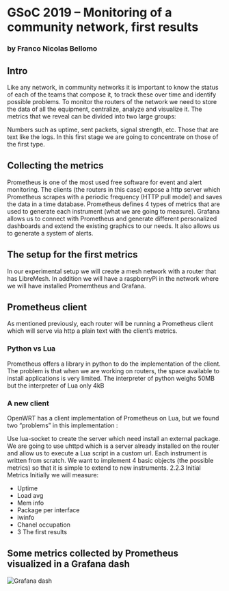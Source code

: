 # GSoC 2019 – Monitoring of a community network, first results
### by Franco Nicolas Bellomo

## Intro
Like any network, in community networks it is important to know the status of each of the teams that compose it, to track these over time and identify possible problems.
To monitor the routers of the network we need to store the data of all the equipment, centralize, analyze and visualize it. The metrics that we reveal can be divided into two large groups:

Numbers such as uptime, sent packets, signal strength, etc.
Those that are text like the logs.
In this first stage we are going to concentrate on those of the first type.

## Collecting the metrics
Prometheus is one of the most used free software for event and alert monitoring. The clients (the routers in this case) expose a http server which Prometheus scrapes with a periodic frequency (HTTP pull model) and saves the data in a time database. Prometheus defines 4 types of metrics that are used to generate each instrument (what we are going to measure).
Grafana allows us to connect with Prometheus and generate different personalized dashboards and extend the existing graphics to our needs. It also allows us to generate a system of alerts.

## The setup for the first metrics
In our experimental setup we will create a mesh network with a router that has LibreMesh. In addition we will have a raspberryPi in the network where we will have installed Promemtheus and Grafana.

##  Prometheus client
As mentioned previously, each router will be running a Prometheus client which will serve via http a plain text with the client’s metrics.

### Python vs Lua
Prometheus offers a library in python to do the implementation of the client. The problem is that when we are working on routers, the space available to install applications is very limited. The interpreter of python weighs 50MB but the interpreter of Lua only 4kB

### A new client
OpenWRT has a client implementation of Prometheus on Lua, but we found two “problems” in this implementation :

Use lua-socket to create the server which need install an external package. We are going to use uhttpd which is a server already installed on the router and allow us to execute a Lua script in a custom url.
Each instrument is written from scratch. We want to implement 4 basic objects (the possible metrics) so that it is simple to extend to new instruments.
2.2.3 Initial Metrics
Initially we will measure:

* Uptime
* Load avg
* Mem info
* Package per interface
* iwinfo
* Chanel occupation
* 3 The first results

## Some metrics collected by Prometheus visualized in a Grafana dash

![Grafana dash](https://blog.freifunk.net/wp-content/uploads/2019/06/Screenshot_2019-06-23_20-56-03-1024x360.png)

